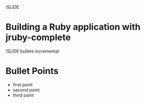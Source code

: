 !SLIDE
# Building a Ruby application with jruby-complete #

!SLIDE bullets incremental
# Bullet Points #

* first point
* second point
* third point
